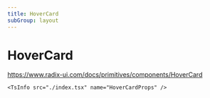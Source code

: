 ```yaml
---
title: HoverCard
subGroup: layout
---
```


# HoverCard

https://www.radix-ui.com/docs/primitives/components/HoverCard

<Demo src="./demos/demo1.tsx" />

```
<TsInfo src="./index.tsx" name="HoverCardProps" />
```

